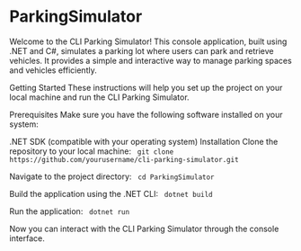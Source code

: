 # ParkingSimulator

Welcome to the CLI Parking Simulator! This console application, built using .NET and C#, simulates a parking lot where users can park and retrieve vehicles. It provides a simple and interactive way to manage parking spaces and vehicles efficiently.

Getting Started
These instructions will help you set up the project on your local machine and run the CLI Parking Simulator.

Prerequisites
Make sure you have the following software installed on your system:

.NET SDK (compatible with your operating system)
Installation
Clone the repository to your local machine:
`
git clone https://github.com/yourusername/cli-parking-simulator.git`

Navigate to the project directory:
`
cd ParkingSimulator`

Build the application using the .NET CLI:
`
dotnet build`

Run the application:
`
dotnet run`

Now you can interact with the CLI Parking Simulator through the console interface.
